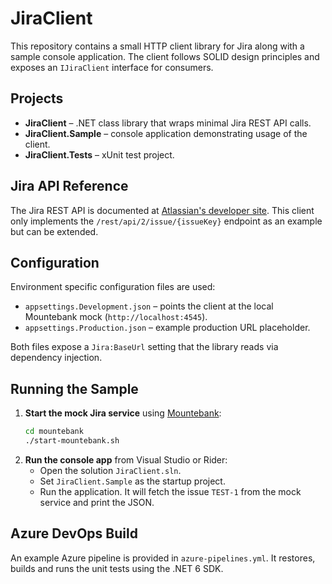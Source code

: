 # JiraClient

This repository contains a small HTTP client library for Jira along with a sample console application. The client follows SOLID design principles and exposes an `IJiraClient` interface for consumers.

## Projects

- **JiraClient** – .NET class library that wraps minimal Jira REST API calls.
- **JiraClient.Sample** – console application demonstrating usage of the client.
- **JiraClient.Tests** – xUnit test project.

## Jira API Reference

The Jira REST API is documented at [Atlassian's developer site](https://developer.atlassian.com/cloud/jira/platform/rest/v2/intro/). This client only implements the `/rest/api/2/issue/{issueKey}` endpoint as an example but can be extended.

## Configuration

Environment specific configuration files are used:

- `appsettings.Development.json` – points the client at the local Mountebank mock (`http://localhost:4545`).
- `appsettings.Production.json` – example production URL placeholder.

Both files expose a `Jira:BaseUrl` setting that the library reads via dependency injection.

## Running the Sample

1. **Start the mock Jira service** using [Mountebank](http://www.mbtest.org/):
   ```bash
   cd mountebank
   ./start-mountebank.sh
   ```
2. **Run the console app** from Visual Studio or Rider:
   - Open the solution `JiraClient.sln`.
   - Set `JiraClient.Sample` as the startup project.
   - Run the application. It will fetch the issue `TEST-1` from the mock service and print the JSON.

## Azure DevOps Build

An example Azure pipeline is provided in `azure-pipelines.yml`. It restores, builds and runs the unit tests using the .NET 6 SDK.

